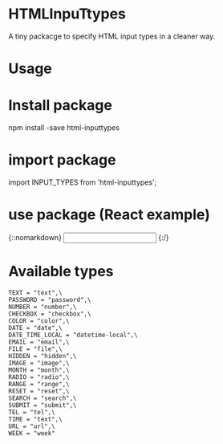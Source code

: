 # HTMLInpuTtypes

A tiny packacge to specify HTML input types in a cleaner way.

# Usage

# Install package
npm install -save html-inputtypes

# import package
import INPUT_TYPES from 'html-inputtypes';

# use package (React example)
{::nomarkdown}
<input type={INPUT_TYPES.TEXT}></input>
{:/}

# Available types

    TEXT = "text",\
    PASSWORD = "password",\
    NUMBER = "number",\
    CHECKBOX = "checkbox",\
    COLOR = "color",\
    DATE = "date",\
    DATE_TIME_LOCAL = "datetime-local",\
    EMAIL = "email",\
    FILE = "file",\
    HIDDEN = "hidden",\
    IMAGE = "image",\
    MONTH = "month",\
    RADIO = "radio",\
    RANGE = "range",\
    RESET = "reset",\
    SEARCH = "search",\
    SUBMIT = "submit",\
    TEL = "tel",\
    TIME = "text",\
    URL = "url",\
    WEEK = "week"
